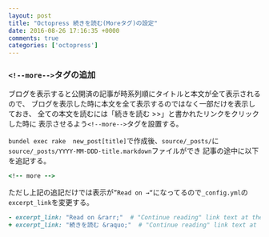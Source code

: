 ```yaml
---
layout: post
title: "Octopress 続きを読む(Moreタグ)の設定"
date: 2016-08-26 17:16:35 +0000
comments: true
categories: ['octopress']
---
```


### `<!--more-->`タグの追加
ブログを表示すると公開済の記事が時系列順にタイトルと本文が全て表示されるので、
ブログを表示した時に本文を全て表示するのではなく一部だけを表示しておき、
全ての本文を読むには「続きを読む >>」と書かれたリンクをクリックした時に
表示させるよう`<!--more-->`タグを設置する。

<!--more-->

 `bundel exec rake  new_post[title]`で作成後、`source/_posts/`に`source/_posts/YYYY-MM-DDD-title.markdown`ファイルができ
 記事の途中に以下を追記する。
 
 ```ruby
 <!-- more -->
 ```
 ただし上記の追記だけでは表示が`”Read on →“`になってるので`_config.yml`の`excerpt_link`を変更する。

```ruby
- excerpt_link: "Read on &rarr;"  # "Continue reading" link text at the bottom of excerpted articles
+ excerpt_link: "続きを読む &raquo;"  # "Continue reading" link text at the bottom of excerpted articles
```


